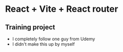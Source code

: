 # React + Vite + React router

## Training project

- I completely follow one guy from Udemy
- I didn't make this up by myself
